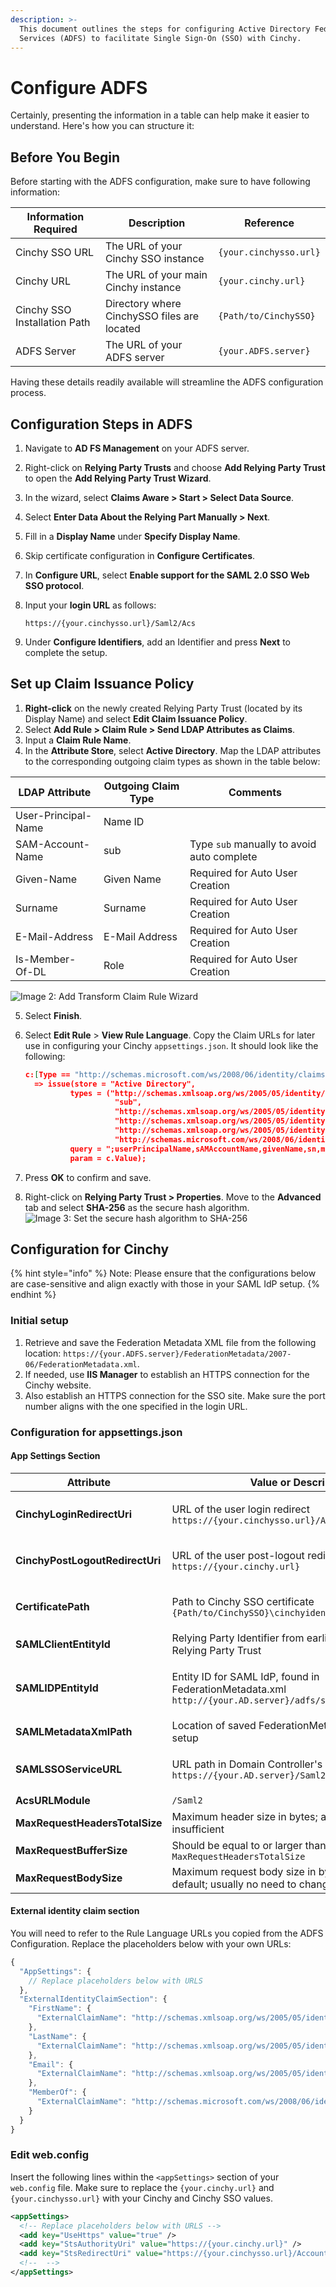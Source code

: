 ```yaml
---
description: >-
  This document outlines the steps for configuring Active Directory Federation
  Services (ADFS) to facilitate Single Sign-On (SSO) with Cinchy.
---
```


# Configure ADFS

Certainly, presenting the information in a table can help make it easier to understand. Here's how you can structure it:

## Before You Begin

Before starting with the ADFS configuration, make sure to have following information:

| Information Required         | Description                                 | Reference              |
| ---------------------------- | ------------------------------------------- | ---------------------- |
| Cinchy SSO URL               | The URL of your Cinchy SSO instance         | `{your.cinchysso.url}` |
| Cinchy URL                   | The URL of your main Cinchy instance        | `{your.cinchy.url}`    |
| Cinchy SSO Installation Path | Directory where CinchySSO files are located | `{Path/to/CinchySSO}`  |
| ADFS Server                  | The URL of your ADFS server                 | `{your.ADFS.server}`   |

Having these details readily available will streamline the ADFS configuration process.

## Configuration Steps in ADFS

1. Navigate to **AD FS Management** on your ADFS server.
2. Right-click on **Relying Party Trusts** and choose **Add Relying Party Trust** to open the **Add Relying Party Trust Wizard**.
3. In the wizard, select **Claims Aware > Start > Select Data Source**.
4. Select **Enter Data About the Relying Part Manually > Next**.
5. Fill in a **Display Name** under **Specify Display Name**.
6. Skip certificate configuration in **Configure Certificates**.
7. In **Configure URL**, select **Enable support for the SAML 2.0 SSO Web SSO protocol**.
8.  Input your **login URL** as follows:

    ```
    https://{your.cinchysso.url}/Saml2/Acs
    ```
9. Under **Configure Identifiers**, add an Identifier and press **Next** to complete the setup.

## Set up Claim Issuance Policy

1. **Right-click** on the newly created Relying Party Trust (located by its Display Name) and select **Edit Claim Issuance Policy**.
2. Select **Add Rule > Claim Rule > Send LDAP Attributes as Claims**.
3. Input a **Claim Rule Name**.
4. In the **Attribute Store**, select **Active Directory**. Map the LDAP attributes to the corresponding outgoing claim types as shown in the table below:

| LDAP Attribute      | Outgoing Claim Type | Comments                                   |
| ------------------- | ------------------- | ------------------------------------------ |
| User-Principal-Name | Name ID             |                                            |
| SAM-Account-Name    | sub                 | Type `sub` manually to avoid auto complete |
| Given-Name          | Given Name          | Required for Auto User Creation            |
| Surname             | Surname             | Required for Auto User Creation            |
| E-Mail-Address      | E-Mail Address      | Required for Auto User Creation            |
| Is-Member-Of-DL     | Role                | Required for Auto User Creation            |

![Image 2: Add Transform Claim Rule Wizard](<../../../../../.gitbook/assets/image (495).png>)
<!-- markdown-link-check-disable -->
5. Select **Finish**.
6.  Select **Edit Rule** > **View Rule Language**. Copy the Claim URLs for later use in configuring your Cinchy `appsettings.json`. It should look like the following:

    ```json
    c:[Type == "http://schemas.microsoft.com/ws/2008/06/identity/claims/windowsaccountname", Issuer == "AD AUTHORITY"]
      => issue(store = "Active Directory",
              types = ("http://schemas.xmlsoap.org/ws/2005/05/identity/claims/nameidentifier",
                        "sub",
                        "http://schemas.xmlsoap.org/ws/2005/05/identity/claims/givenname",
                        "http://schemas.xmlsoap.org/ws/2005/05/identity/claims/surname",
                        "http://schemas.xmlsoap.org/ws/2005/05/identity/claims/emailaddress",
                        "http://schemas.microsoft.com/ws/2008/06/identity/claims/role"),
              query = ";userPrincipalName,sAMAccountName,givenName,sn,mail,memberOf;{0}",
              param = c.Value);
    ```
7. Press **OK** to confirm and save.
8. Right-click on **Relying Party Trust > Properties**. Move to the **Advanced** tab and select **SHA-256** as the secure hash algorithm.\
   ![Image 3: Set the secure hash algorithm to SHA-256](<../../../../../.gitbook/assets/image (583).png>)
<!-- markdown-link-check-enable -->
## Configuration for Cinchy

{% hint style="info" %}
Note: Please ensure that the configurations below are case-sensitive and align exactly with those in your SAML IdP setup.
{% endhint %}

### Initial setup

1. Retrieve and save the Federation Metadata XML file from the following location: `https://{your.ADFS.server}/FederationMetadata/2007-06/FederationMetadata.xml`.
2. If needed, use **IIS Manager** to establish an HTTPS connection for the Cinchy website.
3. Also establish an HTTPS connection for the SSO site. Make sure the port number aligns with the one specified in the login URL.

### Configuration for appsettings.json

#### App Settings Section

| Attribute                       | Value or Description                                                                                                       |
| ------------------------------- | -------------------------------------------------------------------------------------------------------------------------- |
| **CinchyLoginRedirectUri**      | <p>URL of the user login redirect<br><code>https://{your.cinchysso.url}/Account/LoginRedirect</code></p>                   |
| **CinchyPostLogoutRedirectUri** | <p>URL of the user post-logout redirect<br><code>https://{your.cinchy.url}</code></p>                                      |
| **CertificatePath**             | <p>Path to Cinchy SSO certificate<br><code>{Path/to/CinchySSO}\\cinchyidentitysrv.pfx</code></p>                           |
| **SAMLClientEntityId**          | Relying Party Identifier from earlier-configured Relying Party Trust                                                       |
| **SAMLIDPEntityId**             | <p>Entity ID for SAML IdP, found in FederationMetadata.xml<br><code>http://{your.AD.server}/adfs/services/trust</code></p> |
| **SAMLMetadataXmlPath**         | Location of saved FederationMetadata.xml from Initial setup                                                                |
| **SAMLSSOServiceURL**           | <p>URL path in Domain Controller's in-service endpoints<br><code>https://{your.AD.server}/Saml2/Acs</code></p>             |
| **AcsURLModule**                | `/Saml2`                                                                                                                   |
| **MaxRequestHeadersTotalSize**  | Maximum header size in bytes; adjustable if default is insufficient                                                        |
| **MaxRequestBufferSize**        | Should be equal to or larger than `MaxRequestHeadersTotalSize`                                                             |
| **MaxRequestBodySize**          | Maximum request body size in bytes (use `-1` for default; usually no need to change)                                       |

#### External identity claim section

You will need to refer to the Rule Language URLs you copied from the ADFS Configuration. Replace the placeholders below with your own URLs:

```js
{
  "AppSettings": {
    // Replace placeholders below with URLS
  },
  "ExternalIdentityClaimSection": {
    "FirstName": {
      "ExternalClaimName": "http://schemas.xmlsoap.org/ws/2005/05/identity/claims/givenname"
    },
    "LastName": {
      "ExternalClaimName": "http://schemas.xmlsoap.org/ws/2005/05/identity/claims/surname"
    },
    "Email": {
      "ExternalClaimName": "http://schemas.xmlsoap.org/ws/2005/05/identity/claims/emailaddress"
    },
    "MemberOf": {
      "ExternalClaimName": "http://schemas.microsoft.com/ws/2008/06/identity/claims/role"
    }
  }
}
```

### Edit web.config

Insert the following lines within the `<appSettings>` section of your `web.config` file. Make sure to replace the `{your.cinchy.url}` and `{your.cinchysso.url}` with your Cinchy and Cinchy SSO values.

```xml
<appSettings>
  <!-- Replace placeholders below with URLS -->
  <add key="UseHttps" value="true" />
  <add key="StsAuthorityUri" value="https://{your.cinchy.url}" />
  <add key="StsRedirectUri" value="https://{your.cinchysso.url}/Account/LoginRedirect" />
  <!--  -->
</appSettings>
```
